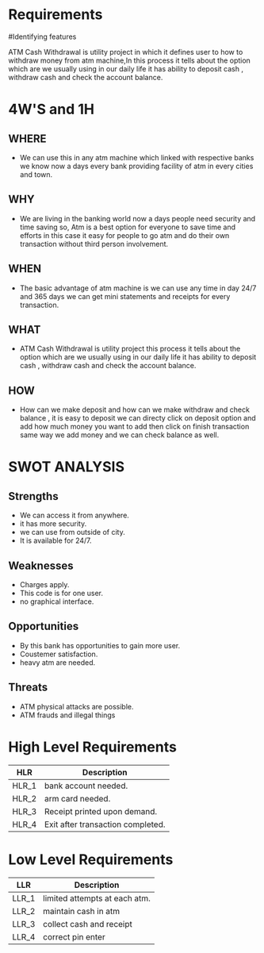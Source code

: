 # Requirements 

#Identifying features
 
 ATM Cash Withdrawal is utility project in which it defines user to how to withdraw money from atm machine,In this process it tells about the option which are we usually using in our daily life it has ability to deposit cash , withdraw cash and check the account balance.

  # 4W'S and 1H
   
   ## WHERE

   * We can use this in any atm machine which linked with respective banks we know now a days every bank providing facility of   atm in every cities and town. 

   ## WHY

   * We are living in the banking world now a days people need security and time saving so, Atm is a best option for everyone to save time and efforts in this case it easy for people to go atm and do their own transaction without third person involvement.

   ## WHEN

   * The basic advantage of atm machine is we can use any time in day 24/7 and 365 days we can get mini statements and receipts for every transaction.

   ## WHAT

   *  ATM Cash Withdrawal is utility project this process it tells about the option which are we usually using in our daily life it has ability to deposit cash , withdraw cash and check the account balance.

   ## HOW

   * How can we make deposit and how can we make withdraw and check balance , it is easy  to deposit we can directy click on deposit option and add how much money you want to add then click on finish transaction same way we add money and we can check balance as well.


# SWOT ANALYSIS
 
 ## Strengths
  
 * We can access it from anywhere.
 * it has more security.
 * we can use from outside of city.
 * It is available for 24/7.
  
 ## Weaknesses
   
 * Charges apply.
 * This code is for one  user.
 * no graphical interface.
   
 ## Opportunities
  
 * By this bank has opportunities to gain more user.
 * Coustemer satisfaction.
 * heavy atm are needed.

 ## Threats
  
 * ATM physical attacks are possible.
 * ATM frauds and illegal things
  
# High Level Requirements
|HLR|     Description  |
|------|  --------------|
|HLR_1|   bank account needed.
|HLR_2|   arm card needed.
|HLR_3|   Receipt printed upon demand.
|HLR_4|   Exit after transaction completed.
            
# Low Level Requirements
|LLR|     Description |
|------|  ------------|
|LLR_1|   limited attempts at each atm.
|LLR_2|   maintain cash in atm
|LLR_3|   collect cash and receipt
|LLR_4|   correct pin enter





